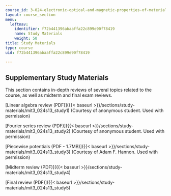 ```yaml
---
course_id: 3-024-electronic-optical-and-magnetic-properties-of-materials-spring-2013
layout: course_section
menu:
  leftnav:
    identifier: f72b441396abaaffa22c899e90f78419
    name: Study Materials
    weight: 50
title: Study Materials
type: course
uid: f72b441396abaaffa22c899e90f78419

---
```


Supplementary Study Materials
-----------------------------

This section contains in-depth reviews of several topics related to the course, as well as midterm and final exam reviews.

[Linear algebra review (PDF)]({{< baseurl >}}/sections/study-materials/mit3_024s13_study1) (Courtesy of anonymous student. Used with permission)

[Fourier series review (PDF)]({{< baseurl >}}/sections/study-materials/mit3_024s13_study2) (Courtesy of anonymous student. Used with permission)

[Piecewise potentials (PDF - 1.7MB)]({{< baseurl >}}/sections/study-materials/mit3_024s13_study3) (Courtesy of Adam F. Hannon. Used with permission)

[Midterm review (PDF)]({{< baseurl >}}/sections/study-materials/mit3_024s13_study4)

[Final review (PDF)]({{< baseurl >}}/sections/study-materials/mit3_024s13_study5)